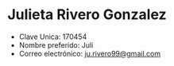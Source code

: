 # Julieta Rivero Gonzalez
* Clave Unica: 170454
* Nombre preferido: Juli
* Correo electrónico: ju.rivero99@gmail.com
